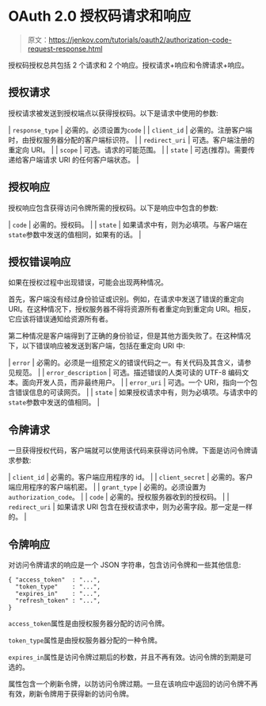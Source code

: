 # OAuth 2.0 授权码请求和响应

> 原文：<https://jenkov.com/tutorials/oauth2/authorization-code-request-response.html>

授权码授权总共包括 2 个请求和 2 个响应。授权请求+响应和令牌请求+响应。

## 授权请求

授权请求被发送到授权端点以获得授权码。以下是请求中使用的参数:

| `response_type` | 必需的。必须设置为`code` |
| `client_id` | 必需的。注册客户端时，由授权服务器分配的客户端标识符。 |
| `redirect_uri` | 可选。客户端注册的重定向 URI。 |
| `scope` | 可选。请求的可能范围。 |
| `state` | 可选(推荐)。需要传递给客户端请求 URI 的任何客户端状态。 |

## 授权响应

授权响应包含获得访问令牌所需的授权码。以下是响应中包含的参数:

| `code` | 必需的。授权码。 |
| `state` | 如果请求中有，则为必填项。与客户端在`state`参数中发送的值相同，如果有的话。 |

## 授权错误响应

如果在授权过程中出现错误，可能会出现两种情况。

首先，客户端没有经过身份验证或识别。例如，在请求中发送了错误的重定向 URI。在这种情况下，授权服务器不得将资源所有者重定向到重定向 URI。相反，它应该将错误通知给资源所有者。

第二种情况是客户端得到了正确的身份验证，但是其他方面失败了。在这种情况下，以下错误响应被发送到客户端，包括在重定向 URI 中:

| `error` | 必需的。必须是一组预定义的错误代码之一。有关代码及其含义，请参见规范。 |
| `error_description` | 可选。描述错误的人类可读的 UTF-8 编码文本。面向开发人员，而非最终用户。 |
| `error_uri` | 可选。一个 URI，指向一个包含错误信息的可读网页。 |
| `state` | 如果授权请求中有，则为必填项。与请求中的`state`参数中发送的值相同。 |

## 令牌请求

一旦获得授权代码，客户端就可以使用该代码来获得访问令牌。下面是访问令牌请求参数:

| `client_id` | 必需的。客户端应用程序的 id。 |
| `client_secret` | 必需的。客户端应用程序的客户端机密。 |
| `grant_type` | 必需的。必须设置为`authorization_code`。 |
| `code` | 必需的。授权服务器收到的授权码。 |
| `redirect_uri` | 如果请求 URI 包含在授权请求中，则为必需字段。那一定是一样的。 |

## 令牌响应

对访问令牌请求的响应是一个 JSON 字符串，包含访问令牌和一些其他信息:

```
{ "access_token"  : "...",
  "token_type"    : "...",
  "expires_in"    : "...",
  "refresh_token" : "...",
}

```

`access_token`属性是由授权服务器分配的访问令牌。

`token_type`属性是由授权服务器分配的一种令牌。

`expires_in`属性是访问令牌过期后的秒数，并且不再有效。访问令牌的到期是可选的。

属性包含一个刷新令牌，以防访问令牌过期。一旦在该响应中返回的访问令牌不再有效，刷新令牌用于获得新的访问令牌。